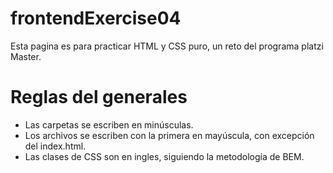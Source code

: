 # frontendExercise04

Esta pagina es para practicar HTML y CSS puro, un reto del programa platzi Master.

# Reglas del generales

- Las carpetas se escriben en minúsculas.
- Los archivos se escriben con la primera en mayúscula, con excepción del index.html.
- Las clases de CSS son en ingles, siguiendo la metodología de BEM.
